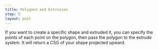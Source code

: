 ```yaml
---
title: Polygons and Extrusion
step: 5
layout: post
---
```


If you want to create a specific shape and extruded it, you can specify the points of each point on the polygon, then pass the polygon to the extrude system. It will return a CSG of your shape projected upward. 

<script src="https://gist.github.com/madhephaestus/344e3ee14632c3c47aca.js"></script>
